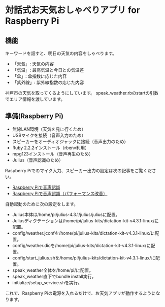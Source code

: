 # 対話式お天気おしゃべりアプリ for Raspberry Pi

## 機能

キーワードを話すと、明日の天気の内容をしゃべります。

- 「天気」: 天気の内容
- 「気温」: 最高気温と今日との気温差
- 「傘」: 傘指数に応じた内容
- 「紫外線」: 紫外線指数の応じた内容

神戸市の天気を取ってくるようにしています。
speak_weather.rbのstartの引数でエリア情報を渡しています。

## 準備(Raspberry Pi)

- 無線LAN環境（天気を見に行くため）
- USBマイクを接続（音声入力のため）
- スピーカーをオーディオジャックに接続（音声出力のため）
- Ruby 2.2.2インストール（rbenv利用）
- mpg123インストール（音声再生のため）
- Julius（音声認識のため）

Raspberry Piでのマイク入力、スピーカー出力の設定は次の記事をご覧ください。

- [Raspberry Piで音声認識](http://qiita.com/t_oginogin/items/f0ba9d2eb622c05558f4)
- [Raspberry Piで音声認識（パフォーマンス改善）](http://qiita.com/t_oginogin/items/0634000e6713f9174b5f)

自動起動のために次の設定をします。

- Julius本体は/home/pi/julius-4.3.1/julius/juliusに配置。
- Juliusディクテーションは/home/pi/julius-kits/dictation-kit-v4.3.1-linux/に配置。
- config/weather.jconfを/home/pi/julius-kits/dictation-kit-v4.3.1-linux/に配置。
- config/weather.dicを/home/pi/julius-kits/dictation-kit-v4.3.1-linux/に配置。
- config/start_julius.shを/home/pi/julius-kits/dictation-kit-v4.3.1-linux/に配置。
- speak_weather全体を/home/pi/に配置。
- speak_weather直下でbundle install実行。
- initialize/setup_service.shを実行。

これで、Raspberry Piの電源を入れるだけで、お天気アプリが動作するようになります。
